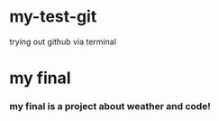 # my-test-git
trying out github via terminal

# my final
### my final is a project about weather and code!
